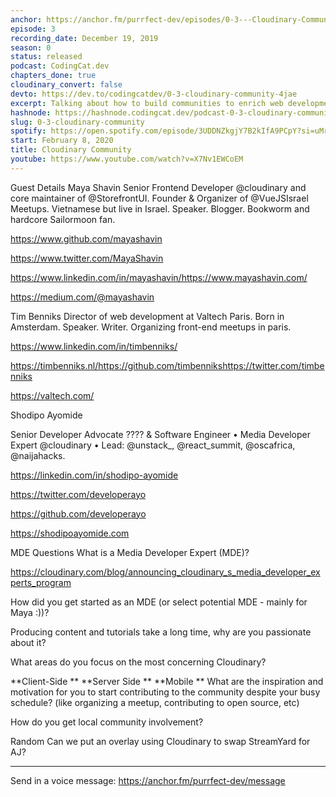 ```yaml
---
anchor: https://anchor.fm/purrfect-dev/episodes/0-3---Cloudinary-Community-ea7rvq
episode: 3
recording_date: December 19, 2019
season: 0
status: released
podcast: CodingCat.dev
chapters_done: true
cloudinary_convert: false
devto: https://dev.to/codingcatdev/0-3-cloudinary-community-4jae
excerpt: Talking about how to build communities to enrich web development.
hashnode: https://hashnode.codingcat.dev/podcast-0-3-cloudinary-community
slug: 0-3-cloudinary-community
spotify: https://open.spotify.com/episode/3UDDNZkgjY7B2kIfA9PCpY?si=uMrXstzdTZyjIUT2F-fu8g
start: February 8, 2020
title: Cloudinary Community
youtube: https://www.youtube.com/watch?v=X7Nv1EWCoEM
---
```

Guest Details
Maya Shavin
Senior Frontend Developer @cloudinary and core maintainer of @StorefrontUI. Founder & Organizer of @VueJSIsrael Meetups. Vietnamese but live in Israel. Speaker. Blogger. Bookworm and hardcore Sailormoon fan.

https://www.github.com/mayashavin

https://www.twitter.com/MayaShavin

https://www.linkedin.com/in/mayashavin/https://www.mayashavin.com/

https://medium.com/@mayashavin

Tim Benniks
Director of web development at Valtech Paris. Born in Amsterdam. Speaker. Writer. Organizing front-end meetups in paris.

https://www.linkedin.com/in/timbenniks/

https://timbenniks.nl/https://github.com/timbennikshttps://twitter.com/timbenniks

https://valtech.com/

Shodipo Ayomide

Senior Developer Advocate ???? & Software Engineer • Media Developer Expert @cloudinary • Lead: @unstack_, @react_summit, @oscafrica, @naijahacks.

https://linkedin.com/in/shodipo-ayomide

https://twitter.com/developerayo

https://github.com/developerayo

https://shodipoayomide.com

MDE Questions
What is a Media Developer Expert (MDE)?

https://cloudinary.com/blog/announcing_cloudinary_s_media_developer_experts_program

How did you get started as an MDE (or select potential MDE - mainly for Maya :))?

Producing content and tutorials take a long time, why are you passionate about it?

What areas do you focus on the most concerning Cloudinary?

**Client-Side
**
**Server Side
**
**Mobile
**
What are the inspiration and motivation for you to start contributing to the community despite your busy schedule? (like organizing a meetup, contributing to open source, etc)

How do you get local community involvement?

Random
Can we put an overlay using Cloudinary to swap StreamYard for AJ?

---

Send in a voice message: https://anchor.fm/purrfect-dev/message